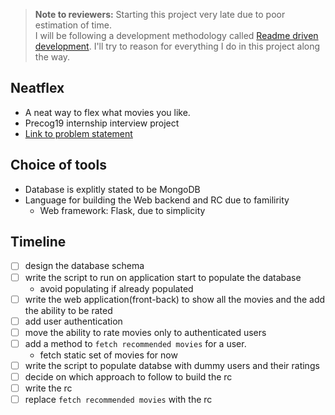 > **Note to reviewers:** Starting this project very late due to poor estimation of time.  
> I will be following a development methodology called [Readme driven development](http://tom.preston-werner.com/2010/08/23/readme-driven-development.html). I'll try to reason for everything I do in this project along the way.


## Neatflex
- A neat way to flex what movies you like.
- Precog19 internship interview project
- [Link to problem statement](https://docs.google.com/document/d/1DQkEL1ua52MXwhRnWqJ5rtJtHWOVOHqd_qkgeYMJtPo/edit)

## Choice of tools
- Database is explitly stated to be MongoDB
- Language for building the Web backend and RC due to familirity
    - Web framework: Flask, due to simplicity

## Timeline
- [ ] design the database schema
- [ ] write the script to run on application start to populate the database
    - avoid populating if already populated
- [ ] write the web application(front-back) to show all the movies and the add the ability to be rated
- [ ] add user authentication
- [ ] move the ability to rate movies only to authenticated users
- [ ] add a method to `fetch recommended movies` for a user.
    - fetch static set of movies for now
- [ ] write the script to populate databse with dummy users and their ratings
- [ ] decide on which approach to follow to build the rc
- [ ] write the rc
- [ ] replace `fetch recommended movies` with the rc
